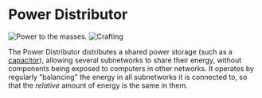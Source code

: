 # Power Distributor

![Power to the masses.](oredict:oc:powerDistributor)
![Crafting](img/powerdist.png)

The Power Distributor distributes a shared power storage (such as a [capacitor](capacitor.md)), allowing several subnetworks to share their energy, without components being exposed to computers in other networks. It operates by regularly "balancing" the energy in all subnetworks it is connected to, so that the *relative* amount of energy is the same in them. 
